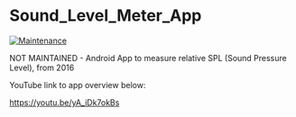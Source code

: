 # Sound_Level_Meter_App

[![Maintenance](https://img.shields.io/badge/Maintained%3F-no-red.svg)](https://bitbucket.org/lbesson/ansi-colors)



NOT MAINTAINED - Android App to measure relative SPL (Sound Pressure Level), from 2016

YouTube link to app overview below:

https://youtu.be/yA_iDk7okBs
